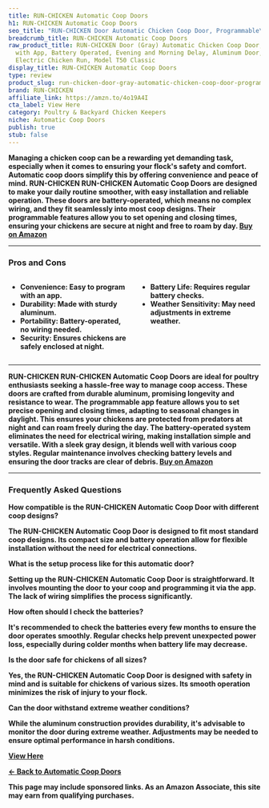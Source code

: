```yaml
---
title: RUN-CHICKEN Automatic Coop Doors
h1: RUN-CHICKEN Automatic Coop Doors
seo_title: "RUN-CHICKEN Door Automatic Chicken Coop Door, Programmable\u2026"
breadcrumb_title: RUN-CHICKEN Automatic Coop Doors
raw_product_title: RUN-CHICKEN Door (Gray) Automatic Chicken Coop Door, Programmable
  with App, Battery Operated, Evening and Morning Delay, Aluminum Door,Chicken Gift,
  Electric Chicken Run, Model T50 Classic
display_title: RUN-CHICKEN Automatic Coop Doors
type: review
product_slug: run-chicken-door-gray-automatic-chicken-coop-door-programmable-with-app-704f57c3
brand: RUN-CHICKEN
affiliate_link: https://amzn.to/4o19A4I
cta_label: View Here
category: Poultry & Backyard Chicken Keepers
niche: Automatic Coop Doors
publish: true
stub: false
---
```


<div id="intro" class="full-width">
  <p><strong>Managing a chicken coop can be a rewarding yet demanding task, especially when it comes to ensuring your flock's safety and comfort. Automatic coop doors simplify this by offering convenience and peace of mind. RUN-CHICKEN RUN-CHICKEN Automatic Coop Doors are designed to make your daily routine smoother, with easy installation and reliable operation. These doors are battery-operated, which means no complex wiring, and they fit seamlessly into most coop designs. Their programmable features allow you to set opening and closing times, ensuring your chickens are secure at night and free to roam by day. <a href="https://amzn.to/4o19A4I" rel="nofollow sponsored noopener" target="_blank"><strong>Buy on Amazon</strong></a></p>
</div>

<hr />
<h3 id="pros-cons">Pros and Cons</h3>
<div class="pc-grid" style="display:grid;grid-template-columns:1fr 1fr;gap:16px;">
  <ul>
    <li><strong>Convenience:</strong> Easy to program with an app.</li>
    <li><strong>Durability:</strong> Made with sturdy aluminum.</li>
    <li><strong>Portability:</strong> Battery-operated, no wiring needed.</li>
    <li><strong>Security:</strong> Ensures chickens are safely enclosed at night.</li>
  </ul>
  <ul>
    <li><strong>Battery Life:</strong> Requires regular battery checks.</li>
    <li><strong>Weather Sensitivity:</strong> May need adjustments in extreme weather.</li>
  </ul>
</div>
<hr />

<div class="full-width">
  <p>RUN-CHICKEN RUN-CHICKEN Automatic Coop Doors are ideal for poultry enthusiasts seeking a hassle-free way to manage coop access. These doors are crafted from durable aluminum, promising longevity and resistance to wear. The programmable app feature allows you to set precise opening and closing times, adapting to seasonal changes in daylight. This ensures your chickens are protected from predators at night and can roam freely during the day. The battery-operated system eliminates the need for electrical wiring, making installation simple and versatile. With a sleek gray design, it blends well with various coop styles. Regular maintenance involves checking battery levels and ensuring the door tracks are clear of debris. <a href="https://amzn.to/4o19A4I" rel="nofollow sponsored noopener" target="_blank"><strong>Buy on Amazon</strong></a></p>
</div>

<hr />
<h3 id="faqs">Frequently Asked Questions</h3>

<p><strong>How compatible is the RUN-CHICKEN Automatic Coop Door with different coop designs?</strong></p>
<p>The RUN-CHICKEN Automatic Coop Door is designed to fit most standard coop designs. Its compact size and battery operation allow for flexible installation without the need for electrical connections.</p>

<p><strong>What is the setup process like for this automatic door?</strong></p>
<p>Setting up the RUN-CHICKEN Automatic Coop Door is straightforward. It involves mounting the door to your coop and programming it via the app. The lack of wiring simplifies the process significantly.</p>

<p><strong>How often should I check the batteries?</strong></p>
<p>It's recommended to check the batteries every few months to ensure the door operates smoothly. Regular checks help prevent unexpected power loss, especially during colder months when battery life may decrease.</p>

<p><strong>Is the door safe for chickens of all sizes?</strong></p>
<p>Yes, the RUN-CHICKEN Automatic Coop Door is designed with safety in mind and is suitable for chickens of various sizes. Its smooth operation minimizes the risk of injury to your flock.</p>

<p><strong>Can the door withstand extreme weather conditions?</strong></p>
<p>While the aluminum construction provides durability, it's advisable to monitor the door during extreme weather. Adjustments may be needed to ensure optimal performance in harsh conditions.</p>
<p><a class="btn" href="https://amzn.to/4o19A4I" target="_blank" rel="nofollow sponsored noopener">View Here</a></p>
<p><a href="/roundups/poultry-backyard-chicken-keepers/automatic-coop-doors/">← Back to Automatic Coop Doors</a></p>
<aside class="disclosure">This page may include sponsored links. As an Amazon Associate, this site may earn from qualifying purchases.</aside>

